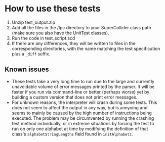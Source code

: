 # How to use these tests

1. Unzip test_output.zip
2. Add all the files in the /lpc directory to your SuperCollider class path
(make sure you also have the UnitTest classes).
3. Run the code in test_script.scd
4. If there are any differences, they will be written to files in the
corresponding directories, with the name matching the test specification
plus a `_diff` suffix.

## Known issues

* These tests take a very long time to run due to the large and currently
unavoidable volume of error messages printed by the parser. It will be
faster if you run via command-line or better (perhaps worse) yet by building 
a custom version that does not print error messages.
* For unknown reasons, the interpreter will crash during some tests. This
does not seem to affect the output in any way, but is annyoing and seems to
mainly be caused by the high number of instructions being executed. The problem
may be circumvented by running the crashing test method individually, or in
extreme situations by forcing the test to run on only one alphabet at time by
modifying the definition of that class's `alphabetStringLengths` field found
in `initAlphabets`.
